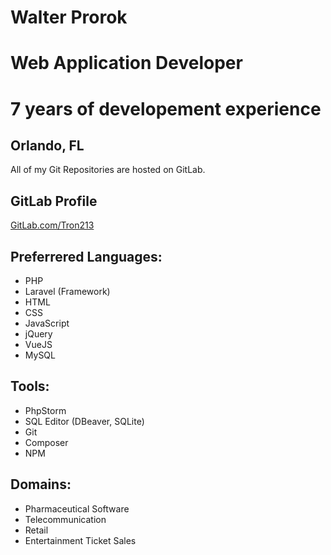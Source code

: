 # Walter Prorok
# Web Application Developer
# 7 years of developement experience
## Orlando, FL

All of my Git Repositories are hosted on GitLab.
## GitLab Profile
[GitLab.com/Tron213](https://gitlab.com/Tron213)

## Preferrered Languages:
* PHP
* Laravel (Framework)
* HTML
* CSS
* JavaScript
* jQuery
* VueJS
* MySQL

## Tools:
* PhpStorm
* SQL Editor (DBeaver, SQLite)
* Git
* Composer
* NPM

## Domains:
* Pharmaceutical Software
* Telecommunication
* Retail
* Entertainment Ticket Sales


